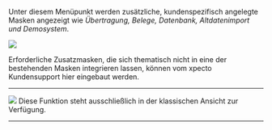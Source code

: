 Unter diesem Menüpunkt werden zusätzliche, kundenspezifisch angelegte Masken angezeigt wie *Übertragung, Belege, Datenbank, Altdatenimport und Demosystem*.

![](http://xpecto.github.io/docs/img/img_1461932716072.png)

Erforderliche Zusatzmasken, die sich thematisch nicht in eine der bestehenden Masken integrieren lassen, können vom xpecto Kundensupport hier eingebaut werden.


----------
![](http://xpecto.github.io/docs/xpecto/Grafiken/gr_gluehbirne.jpg) Diese Funktion steht ausschließlich in der klassischen Ansicht zur Verfügung.

----------
